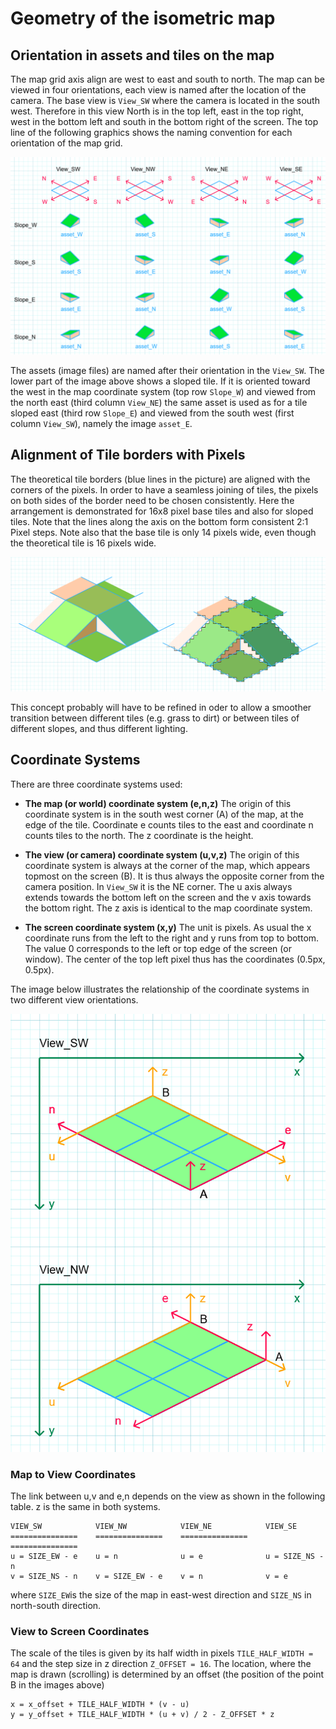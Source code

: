 # Geometry of the isometric map

## Orientation in assets and tiles on the map

The map grid axis align are west to east and south to north. The map can be viewed in four orientations, each view is named after the location of the camera.
The base view is `View_SW` where the camera is located in the south west. 
Therefore in this view North is in the top left, east in the top right, west in the bottom left and south in the bottom right of the screen.
The top line of the following graphics shows the naming convention for each orientation of the map grid.

![Orientations of views and assets](TileAndMapOrientation.png)

The assets (image files) are named after their orientation in the `View_SW`. The lower part of the image above shows a sloped tile. If it is oriented toward 
the west in the map coordinate system (top row `Slope_W`) and viewed from the north east (third column `View_NE`) the same asset is used as for a tile sloped 
east (third row `Slope_E`) and viewed from the south west (first column `View_SW`), namely the image `asset_E`.

## Alignment of Tile borders with Pixels

The theoretical tile borders (blue lines in the picture) are aligned with the corners of the pixels. In order to have a seamless joining of tiles, 
the pixels on both sides of the border need to be chosen consistently. Here the arrangement is demonstrated for 16x8 pixel base tiles and also for sloped tiles.
Note that the lines along the axis on the bottom form consistent 2:1 Pixel steps. Note also that the base tile is only 14 pixels wide, even though the theoretical 
tile is 16 pixels wide.

![Pixel Alignment](PixelAlignment.png)

This concept probably will have to be refined in oder to allow a smoother transition between different tiles (e.g. grass to dirt) or between tiles of
different slopes, and thus different lighting.

## Coordinate Systems

There are three coordinate systems used:

*  **The map (or world) coordinate system (e,n,z)** The origin of this coordinate system is in the south west corner (A) of the map, at the edge of the tile. 
   Coordinate e counts tiles to the east and coordinate n counts tiles to the north. The z coordinate is the height.
       
*  **The view (or camera) coordinate system (u,v,z)** The origin of this coordinate system is always at the corner of the map, which appears topmost on the screen (B).
   It is thus always the opposite corner from the camera position. In `View_SW` it is the NE corner.
   The u axis always extends towards the bottom left on the screen and the v axis towards the bottom right. The z axis is identical to the map coordinate system.
   
*  **The screen coordinate system (x,y)** The unit is pixels. As usual the x coordinate runs from the left to the right and y runs from top to bottom. 
   The value 0 corresponds to the left or top edge of the screen (or window). The center of the top left pixel thus has the coordinates (0.5px, 0.5px).

The image below illustrates the relationship of the coordinate systems in two different view orientations.

![Coordinate Systems](CoordinateSystems.png)

### Map to View Coordinates

The link between u,v and e,n depends on the view as shown in the following table. z is the same in both systems.
    
    VIEW_SW            VIEW_NW            VIEW_NE            VIEW_SE
    ===============    ===============    ===============    ===============
    u = SIZE_EW - e    u = n              u = e              u = SIZE_NS - n
    v = SIZE_NS - n    v = SIZE_EW - e    v = n              v = e
 
where `SIZE_EW`is the size of the map in east-west direction and `SIZE_NS` in north-south direction.
 
### View to Screen Coordinates

The scale of the tiles is given by its half width in pixels `TILE_HALF_WIDTH = 64` and the step size in z direction `Z_OFFSET = 16`.
The location, where the map is drawn (scrolling) is determined by an offset (the position of the point B in the images above)

    x = x_offset + TILE_HALF_WIDTH * (v - u)
    y = y_offset + TILE_HALF_WIDTH * (u + v) / 2 - Z_OFFSET * z



